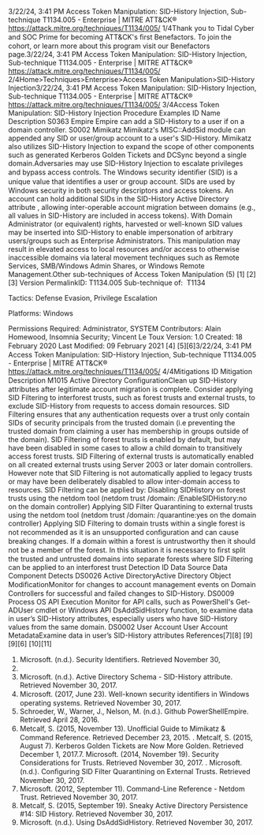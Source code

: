 3/22/24, 3:41 PM Access Token Manipulation: SID-History Injection, Sub-technique T1134.005 - Enterprise | MITRE ATT&CK®
https://attack.mitre.org/techniques/T1134/005/ 1/4Thank you to Tidal Cyber and SOC Prime for becoming ATT&CK's ﬁrst Benefactors. To join the cohort, or learn more about this program visit our
Benefactors page.3/22/24, 3:41 PM Access Token Manipulation: SID-History Injection, Sub-technique T1134.005 - Enterprise | MITRE ATT&CK®
https://attack.mitre.org/techniques/T1134/005/ 2/4Home>Techniques>Enterprise>Access Token Manipulation>SID-History Injection3/22/24, 3:41 PM Access Token Manipulation: SID-History Injection, Sub-technique T1134.005 - Enterprise | MITRE ATT&CK®
https://attack.mitre.org/techniques/T1134/005/ 3/4Access Token Manipulation: SID-History Injection
Procedure Examples
ID Name Description
S0363 Empire Empire can add a SID-History to a user if on a domain controller.
S0002 Mimikatz Mimikatz's MISC::AddSid module can appended any SID or user/group account to a user's SID-History. Mimikatz
also utilizes SID-History Injection to expand the scope of other components such as generated Kerberos Golden
Tickets and DCSync beyond a single domain.Adversaries may use SID-History Injection to escalate privileges and bypass access controls. The Windows security identiﬁer (SID) is a
unique value that identiﬁes a user or group account. SIDs are used by Windows security in both security descriptors and access tokens. An
account can hold additional SIDs in the SID-History Active Directory attribute , allowing inter-operable account migration between domains
(e.g., all values in SID-History are included in access tokens).
With Domain Administrator (or equivalent) rights, harvested or well-known SID values may be inserted into SID-History to enable
impersonation of arbitrary users/groups such as Enterprise Administrators. This manipulation may result in elevated access to local
resources and/or access to otherwise inaccessible domains via lateral movement techniques such as Remote Services, SMB/Windows
Admin Shares, or Windows Remote Management.Other sub-techniques of Access Token Manipulation (5)
[1]
[2]
[3]
Version PermalinkID: T1134.005
Sub-technique of:  T1134

Tactics: Defense Evasion, Privilege Escalation

Platforms: Windows

Permissions Required: Administrator, SYSTEM
Contributors: Alain Homewood, Insomnia Security; Vincent Le Toux
Version: 1.0
Created: 18 February 2020
Last Modiﬁed: 09 February 2021
[4]
[5][6]3/22/24, 3:41 PM Access Token Manipulation: SID-History Injection, Sub-technique T1134.005 - Enterprise | MITRE ATT&CK®
https://attack.mitre.org/techniques/T1134/005/ 4/4Mitigations
ID Mitigation Description
M1015 Active Directory
ConﬁgurationClean up SID-History attributes after legitimate account migration is complete.
Consider applying SID Filtering to interforest trusts, such as forest trusts and external trusts, to exclude
SID-History from requests to access domain resources. SID Filtering ensures that any authentication
requests over a trust only contain SIDs of security principals from the trusted domain (i.e preventing the
trusted domain from claiming a user has membership in groups outside of the domain).
SID Filtering of forest trusts is enabled by default, but may have been disabled in some cases to allow a
child domain to transitively access forest trusts. SID Filtering of external trusts is automatically enabled
on all created external trusts using Server 2003 or later domain controllers. However note that SID
Filtering is not automatically applied to legacy trusts or may have been deliberately disabled to allow
inter-domain access to resources.
SID Filtering can be applied by: 
Disabling SIDHistory on forest trusts using the netdom tool (netdom trust /domain:
/EnableSIDHistory:no on the domain controller)
Applying SID Filter Quarantining to external trusts using the netdom tool (netdom trust /domain:
/quarantine:yes on the domain controller)
Applying SID Filtering to domain trusts within a single forest is not recommended as it is an
unsupported conﬁguration and can cause breaking changes. If a domain within a forest is
untrustworthy then it should not be a member of the forest. In this situation it is necessary to ﬁrst
split the trusted and untrusted domains into separate forests where SID Filtering can be applied to
an interforest trust
Detection
ID Data Source Data Component Detects
DS0026 Active DirectoryActive Directory
Object ModiﬁcationMonitor for changes to account management events on Domain Controllers for
successful and failed changes to SID-History. 
DS0009 Process OS API Execution Monitor for API calls, such as PowerShell's Get-ADUser cmdlet or Windows API
DsAddSidHistory function, to examine data in user’s SID-History attributes,
especially users who have SID-History values from the same domain.
DS0002 User Account User Account
MetadataExamine data in user’s SID-History attributes
References[7][8]
[9]
[9][6]
[10][11]
1. Microsoft. (n.d.). Security Identiﬁers. Retrieved November 30,
2017.
2. Microsoft. (n.d.). Active Directory Schema - SID-History
attribute. Retrieved November 30, 2017.
3. Microsoft. (2017, June 23). Well-known security identiﬁers in
Windows operating systems. Retrieved November 30, 2017.
4. Schroeder, W., Warner, J., Nelson, M. (n.d.). Github
PowerShellEmpire. Retrieved April 28, 2016.
5. Metcalf, S. (2015, November 13). Unoﬃcial Guide to Mimikatz
& Command Reference. Retrieved December 23, 2015.
. Metcalf, S. (2015, August 7). Kerberos Golden Tickets are Now
More Golden. Retrieved December 1, 2017.7. Microsoft. (2014, November 19). Security Considerations for
Trusts. Retrieved November 30, 2017.
. Microsoft. (n.d.). Conﬁguring SID Filter Quarantining on
External Trusts. Retrieved November 30, 2017.
9. Microsoft. (2012, September 11). Command-Line Reference -
Netdom Trust. Retrieved November 30, 2017.
10. Metcalf, S. (2015, September 19). Sneaky Active Directory
Persistence #14: SID History. Retrieved November 30, 2017.
11. Microsoft. (n.d.). Using DsAddSidHistory. Retrieved November
30, 2017.